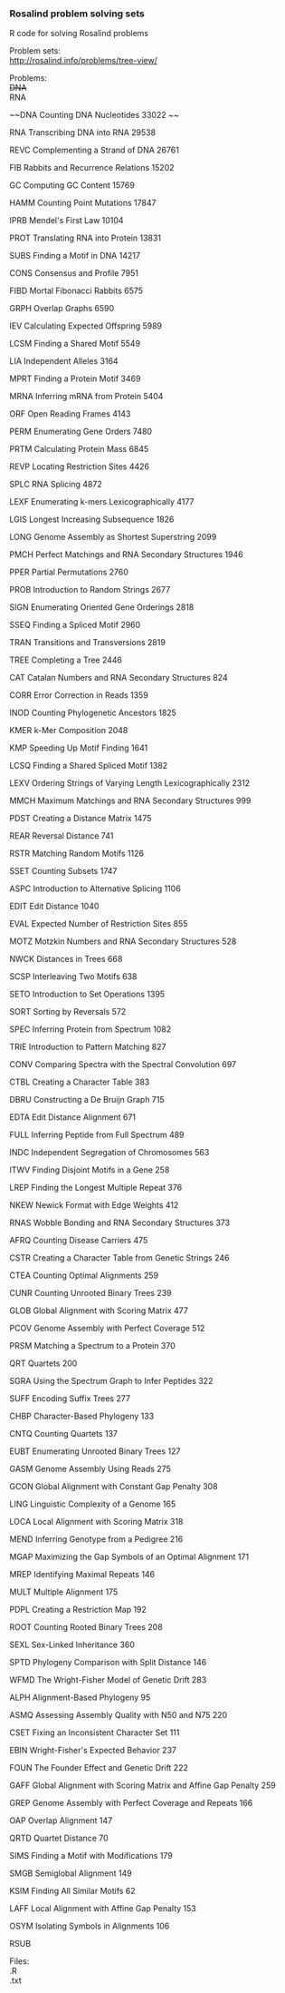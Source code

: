 ### Rosalind problem solving sets  

R code for solving Rosalind problems  

Problem sets:  
http://rosalind.info/problems/tree-view/  

Problems:  
~~DNA~~  
RNA  

~~DNA	Counting DNA Nucleotides	33022  	 ~~

RNA	Transcribing DNA into RNA	29538	
 	 	 
REVC	Complementing a Strand of DNA	26761	
 	 	 
FIB	Rabbits and Recurrence Relations	15202	
 	 	 
GC	Computing GC Content	15769	
 	 	 
HAMM	Counting Point Mutations	17847	
 	 	 
IPRB	Mendel's First Law	10104	
 	 	 
PROT	Translating RNA into Protein	13831	
 	 	 
SUBS	Finding a Motif in DNA	14217	
 	 	 
CONS	Consensus and Profile	7951	
 	 	 
FIBD	Mortal Fibonacci Rabbits	6575	
 	 	 
GRPH	Overlap Graphs	6590	
 	 	 
IEV	Calculating Expected Offspring	5989	
 	 	 
LCSM	Finding a Shared Motif	5549	
 	 	 
LIA	Independent Alleles	3164	
 	 	 
MPRT	Finding a Protein Motif	3469	
 	 	 
MRNA	Inferring mRNA from Protein	5404	
 	 	 
ORF	Open Reading Frames	4143	
 	 	 
PERM	Enumerating Gene Orders	7480	
 	 	 
PRTM	Calculating Protein Mass	6845	
 	 	 
REVP	Locating Restriction Sites	4426	
 	 	 
SPLC	RNA Splicing	4872	
 	 	 
LEXF	Enumerating k-mers Lexicographically	4177	
 	 	 
LGIS	Longest Increasing Subsequence	1826	
 	 	 
LONG	Genome Assembly as Shortest Superstring	2099	
 	 	 
PMCH	Perfect Matchings and RNA Secondary Structures	1946	
 	 	 
PPER	Partial Permutations	2760	
 	 	 
PROB	Introduction to Random Strings	2677	
 	 	 
SIGN	Enumerating Oriented Gene Orderings	2818	
 	 	 
SSEQ	Finding a Spliced Motif	2960	
 	 	 
TRAN	Transitions and Transversions	2819	
 	 	 
TREE	Completing a Tree	2446	
 	 	 
CAT	Catalan Numbers and RNA Secondary Structures	824	
 	 	 
CORR	Error Correction in Reads	1359	
 	 	 
INOD	Counting Phylogenetic Ancestors	1825	
 	 	 
KMER	k-Mer Composition	2048	
 	 	 
KMP	Speeding Up Motif Finding	1641	
 	 	 
LCSQ	Finding a Shared Spliced Motif	1382	
 	 	 
LEXV	Ordering Strings of Varying Length Lexicographically	2312	
 	 	 
MMCH	Maximum Matchings and RNA Secondary Structures	999	
 	 	 
PDST	Creating a Distance Matrix	1475	
 	 	 
REAR	Reversal Distance	741	
 	 	 
RSTR	Matching Random Motifs	1126	
 	 	 
SSET	Counting Subsets	1747	
 	 	 
ASPC	Introduction to Alternative Splicing	1106	
 	 	 
EDIT	Edit Distance	1040	
 	 	 
EVAL	Expected Number of Restriction Sites	855	
 	 	 
MOTZ	Motzkin Numbers and RNA Secondary Structures	528	
 	 	 
NWCK	Distances in Trees	668	
 	 	 
SCSP	Interleaving Two Motifs	638	
 	 	 
SETO	Introduction to Set Operations	1395	
 	 	 
SORT	Sorting by Reversals	572	
 	 	 
SPEC	Inferring Protein from Spectrum	1082	
 	 	 
TRIE	Introduction to Pattern Matching	827	
 	 	 
CONV	Comparing Spectra with the Spectral Convolution	697	
 	 	 
CTBL	Creating a Character Table	383	
 	 	 
DBRU	Constructing a De Bruijn Graph	715	
 	 	 
EDTA	Edit Distance Alignment	671	
 	 	 
FULL	Inferring Peptide from Full Spectrum	489	
 	 	 
INDC	Independent Segregation of Chromosomes	563	
 	 	 
ITWV	Finding Disjoint Motifs in a Gene	258	
 	 	 
LREP	Finding the Longest Multiple Repeat	376	
 	 	 
NKEW	Newick Format with Edge Weights	412	
 	 	 
RNAS	Wobble Bonding and RNA Secondary Structures	373	
 	 	 
AFRQ	Counting Disease Carriers	475	
 	 	 
CSTR	Creating a Character Table from Genetic Strings	246	
 	 	 
CTEA	Counting Optimal Alignments	259	
 	 	 
CUNR	Counting Unrooted Binary Trees	239	
 	 	 
GLOB	Global Alignment with Scoring Matrix	477	
 	 	 
PCOV	Genome Assembly with Perfect Coverage	512	
 	 	 
PRSM	Matching a Spectrum to a Protein	370	
 	 	 
QRT	Quartets	200	
 	 	 
SGRA	Using the Spectrum Graph to Infer Peptides	322	
 	 	 
SUFF	Encoding Suffix Trees	277	
 	 	 
CHBP	Character-Based Phylogeny	133	
 	 	 
CNTQ	Counting Quartets	137	
 	 	 
EUBT	Enumerating Unrooted Binary Trees	127	
 	 	 
GASM	Genome Assembly Using Reads	275	
 	 	 
GCON	Global Alignment with Constant Gap Penalty	308	
 	 	 
LING	Linguistic Complexity of a Genome	165	
 	 	 
LOCA	Local Alignment with Scoring Matrix	318	
 	 	 
MEND	Inferring Genotype from a Pedigree	216	
 	 	 
MGAP	Maximizing the Gap Symbols of an Optimal Alignment	171	
 	 	 
MREP	Identifying Maximal Repeats	146	
 	 	 
MULT	Multiple Alignment	175	
 	 	 
PDPL	Creating a Restriction Map	192	
 	 	 
ROOT	Counting Rooted Binary Trees	208	
 	 	 
SEXL	Sex-Linked Inheritance	360	
 	 	 
SPTD	Phylogeny Comparison with Split Distance	146	
 	 	 
WFMD	The Wright-Fisher Model of Genetic Drift	283	
 	 	 
ALPH	Alignment-Based Phylogeny	95	
 	 	 
ASMQ	Assessing Assembly Quality with N50 and N75	220	
 	 	 
CSET	Fixing an Inconsistent Character Set	111	
 	 	 
EBIN	Wright-Fisher's Expected Behavior	237	
 	 	 
FOUN	The Founder Effect and Genetic Drift	222	
 	 	 
GAFF	Global Alignment with Scoring Matrix and Affine Gap Penalty	259	
 	 	 
GREP	Genome Assembly with Perfect Coverage and Repeats	166	
 	 	 
OAP	Overlap Alignment	147	
 	 	 
QRTD	Quartet Distance	70	
 	 	 
SIMS	Finding a Motif with Modifications	179	
 	 	 
SMGB	Semiglobal Alignment	149	
 	 	 
KSIM	Finding All Similar Motifs	62	
 	 	 
LAFF	Local Alignment with Affine Gap Penalty	153	
 	 	 
OSYM	Isolating Symbols in Alignments	106	
 	 	 
RSUB

Files:  
.R  
.txt  



